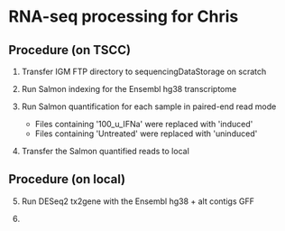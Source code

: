 # RNA-seq processing for Chris

## Procedure (on TSCC)
1. Transfer IGM FTP directory to sequencingDataStorage on scratch

2. Run Salmon indexing for the Ensembl hg38 transcriptome

3. Run Salmon quantification for each sample in paired-end read mode

    - Files containing '100_u_IFNa' were replaced with 'induced'
    - Files containing 'Untreated' were replaced with 'uninduced'

4. Transfer the Salmon quantified reads to local

## Procedure (on local)
5. Run DESeq2 tx2gene with the Ensembl hg38 + alt contigs GFF

6. 